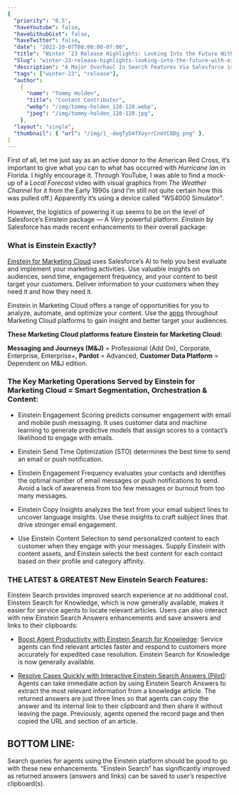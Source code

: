 ```yaml
---
{
  "priority": "0.5",
  "haveYoutube": false,
  "haveGithubGist": false,
  "haveTwitter": false,
  "date": "2022-10-07T08:00:00-07:00",
  "title": "Winter ’23 Release Highlights: Looking Into the Future With Einstein Search",
  "Slug": "winter-23-release-highlights-looking-into-the-future-with-einstein-search",
  "description": "A Major Overhaul In Search Features Via Salesforce is Upcoming.",
  "tags": ["winter-23", "release"],
  "author":
    {
      "name": "Tommy Holden",
      "title": "Content Contributor",
      "webp": "/img/tommy-holden_128-128.webp",
      "jpeg": "/img/tommy-holden_128-128.jpg",
    },
  "layout": "single",
  "thumbnail": { "url": "/img/1_-degTyD4fXoyrrCnmYC8Dg.png" },
}
---
```


First of all, let me just say as an active donor to the American Red Cross, it’s important to give what you can to what has occurred with _Hurricane Ian_ in Florida. I highly encourage it. Through YouTube, I was able to find a mock-up of a _Local Forecast_ video with visual graphics from _The Weather Channel_ for it from the Early 1990s (and I’m still not quite certain how this was pulled off.) Apparently it’s using a device called “WS4000 Simulator”.

However, the logistics of powering it up seems to be on the level of Salesforce’s Einstein package — A _Very_ powerful platform. _Einstein_ by Salesforce has made recent enhancements to their overall package:

### What is Einstein Exactly?

[Einstein for Marketing Cloud](https://help.salesforce.com/s/articleView?id=sf.marketing_cloud_einstein.htm&type=5) uses Salesforce’s AI to help you best evaluate and implement your marketing activities. Use valuable insights on audiences, send time, engagement frequency, and your content to best target your customers. Deliver information to your customers when they need it and how they need it.

Einstein in Marketing Cloud offers a range of opportunities for you to analyze, automate, and optimize your content. Use the [apps](https://help.salesforce.com/s/articleView?id=sf.mc_anb_einstein_and_data.htm&type=5) throughout Marketing Cloud platforms to gain insight and better target your audiences.

**These Marketing Cloud platforms feature Einstein for Marketing Cloud:**

**Messaging and Journeys (M&J)** = Professional (Add On), Corporate, Enterprise, Enterprise+, **Pardot** = Advanced, **Customer Data Platform** = Dependent on M&J edition.

### The Key Marketing Operations Served by Einstein for Marketing Cloud = Smart Segmentation, Orchestration & Content:

- Einstein Engagement Scoring predicts consumer engagement with email and mobile push messaging. It uses customer data and machine learning to generate predictive models that assign scores to a contact’s likelihood to engage with emails.

- Einstein Send Time Optimization (STO) determines the best time to send an email or push notification.

- Einstein Engagement Frequency evaluates your contacts and identifies the optimal number of email messages or push notifications to send. Avoid a lack of awareness from too few messages or burnout from too many messages.

- Einstein Copy Insights analyzes the text from your email subject lines to uncover language insights. Use these insights to craft subject lines that drive stronger email engagement.

- Use Einstein Content Selection to send personalized content to each customer when they engage with your messages. Supply Einstein with content assets, and Einstein selects the best content for each contact based on their profile and category affinity.

### THE LATEST & GREATEST New Einstein Search Features:

Einstein Search provides improved search experience at no additional cost. Einstein Search for Knowledge, which is now generally available, makes it easier for service agents to locate relevant articles. Users can also interact with new Einstein Search Answers enhancements and save answers and links to their clipboards:

- [Boost Agent Productivity with Einstein Search for Knowledge](https://help.salesforce.com/s/articleView?id=release-notes.rn_search_esk_ga.htm&type=5&language=en_US&release=240):
  Service agents can find relevant articles faster and respond to customers more accurately for expedited case resolution. Einstein Search for Knowledge is now generally available.

- [Resolve Cases Quickly with Interactive Einstein Search Answers (Pilot)](https://help.salesforce.com/s/articleView?id=release-notes.rn_search_enhanced_answers.htm&type=5&language=en_US&release=240):
  Agents can take immediate action by using Einstein Search Answers to extract the most relevant information from a knowledge article. The returned answers are just three lines so that agents can copy the answer and its internal link to their clipboard and then share it without leaving the page. Previously, agents opened the record page and then copied the URL and section of an article.

## BOTTOM LINE:

Search queries for agents using the Einstein platform should be good to go with these new enhancements. “Einstein Search” has significantly improved as returned answers (answers and links) can be saved to user’s respective clipboard(s).
